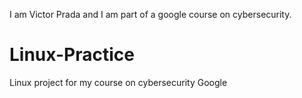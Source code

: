 I am Victor Prada and I am part of a google course on cybersecurity.
# Linux-Practice
Linux project for my course on cybersecurity Google
